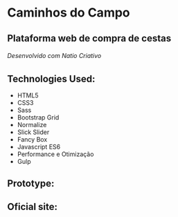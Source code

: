 # Caminhos do Campo
## Plataforma web de compra de cestas
###### Desenvolvido com Natio Criativo

## Technologies Used:
* HTML5
* CSS3
* Sass
* Bootstrap Grid
* Normalize
* Slick Slider
* Fancy Box
* Javascript ES6
* Performance e Otimização
* Gulp

## Prototype:

## Oficial site:
